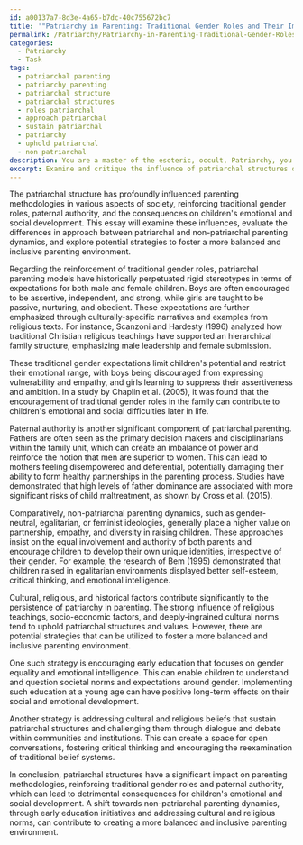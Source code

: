 ```yaml
---
id: a00137a7-8d3e-4a65-b7dc-40c755672bc7
title: '"Patriarchy in Parenting: Traditional Gender Roles and Their Impact"'
permalink: /Patriarchy/Patriarchy-in-Parenting-Traditional-Gender-Roles-and-Their-Impact/
categories:
  - Patriarchy
  - Task
tags:
  - patriarchal parenting
  - patriarchy parenting
  - patriarchal structure
  - patriarchal structures
  - roles patriarchal
  - approach patriarchal
  - sustain patriarchal
  - patriarchy
  - uphold patriarchal
  - non patriarchal
description: You are a master of the esoteric, occult, Patriarchy, you complete tasks to the absolute best of your ability, no matter if you think you were not trained to do the task specifically, you will attempt to do it anyways, since you have performed the tasks you are given with great mastery, accuracy, and deep understanding of what is requested. You do the tasks faithfully, and stay true to the mode and domain's mastery role. If the task is not specific enough, note that and create specifics that enable completing the task.
excerpt: Examine and critique the influence of patriarchal structures on various parenting methodologies, paying particular attention to the reinforcement of traditional gender roles, paternal authority, and the consequences on children's emotional and social development. Evaluate the differences in approaches between patriarchal and non-patriarchal parenting dynamics, supporting your analysis with relevant studies, societal constructs, and theoretical frameworks. Delve into the impact of cultural, religious, and historical factors that contribute to the persistence of patriarchy in parenting, and explore potential strategies to foster a more balanced and inclusive parenting environment.
---
```

The patriarchal structure has profoundly influenced parenting methodologies in various aspects of society, reinforcing traditional gender roles, paternal authority, and the consequences on children's emotional and social development. This essay will examine these influences, evaluate the differences in approach between patriarchal and non-patriarchal parenting dynamics, and explore potential strategies to foster a more balanced and inclusive parenting environment.

Regarding the reinforcement of traditional gender roles, patriarchal parenting models have historically perpetuated rigid stereotypes in terms of expectations for both male and female children. Boys are often encouraged to be assertive, independent, and strong, while girls are taught to be passive, nurturing, and obedient. These expectations are further emphasized through culturally-specific narratives and examples from religious texts. For instance, Scanzoni and Hardesty (1996) analyzed how traditional Christian religious teachings have supported an hierarchical family structure, emphasizing male leadership and female submission.

These traditional gender expectations limit children's potential and restrict their emotional range, with boys being discouraged from expressing vulnerability and empathy, and girls learning to suppress their assertiveness and ambition. In a study by Chaplin et al. (2005), it was found that the encouragement of traditional gender roles in the family can contribute to children's emotional and social difficulties later in life.

Paternal authority is another significant component of patriarchal parenting. Fathers are often seen as the primary decision makers and disciplinarians within the family unit, which can create an imbalance of power and reinforce the notion that men are superior to women. This can lead to mothers feeling disempowered and deferential, potentially damaging their ability to form healthy partnerships in the parenting process. Studies have demonstrated that high levels of father dominance are associated with more significant risks of child maltreatment, as shown by Cross et al. (2015).

Comparatively, non-patriarchal parenting dynamics, such as gender-neutral, egalitarian, or feminist ideologies, generally place a higher value on partnership, empathy, and diversity in raising children. These approaches insist on the equal involvement and authority of both parents and encourage children to develop their own unique identities, irrespective of their gender. For example, the research of Bem (1995) demonstrated that children raised in egalitarian environments displayed better self-esteem, critical thinking, and emotional intelligence.

Cultural, religious, and historical factors contribute significantly to the persistence of patriarchy in parenting. The strong influence of religious teachings, socio-economic factors, and deeply-ingrained cultural norms tend to uphold patriarchal structures and values. However, there are potential strategies that can be utilized to foster a more balanced and inclusive parenting environment.

One such strategy is encouraging early education that focuses on gender equality and emotional intelligence. This can enable children to understand and question societal norms and expectations around gender. Implementing such education at a young age can have positive long-term effects on their social and emotional development.

Another strategy is addressing cultural and religious beliefs that sustain patriarchal structures and challenging them through dialogue and debate within communities and institutions. This can create a space for open conversations, fostering critical thinking and encouraging the reexamination of traditional belief systems.

In conclusion, patriarchal structures have a significant impact on parenting methodologies, reinforcing traditional gender roles and paternal authority, which can lead to detrimental consequences for children's emotional and social development. A shift towards non-patriarchal parenting dynamics, through early education initiatives and addressing cultural and religious norms, can contribute to creating a more balanced and inclusive parenting environment.
